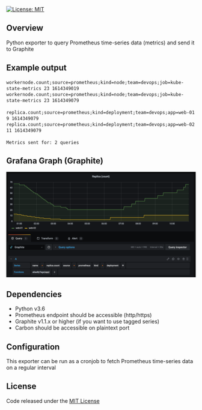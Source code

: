 [![License: MIT](https://img.shields.io/badge/License-MIT-blue.svg)](https://opensource.org/licenses/MIT)

## Overview
Python exporter to query Prometheus time-series data (metrics) and send it to Graphite

## Example output
```
workernode.count;source=prometheus;kind=node;team=devops;job=kube-state-metrics 23 1614349019
workernode.count;source=prometheus;kind=node;team=devops;job=kube-state-metrics 23 1614349079

replica.count;source=prometheus;kind=deployment;team=devops;app=web-01 9 1614349079
replica.count;source=prometheus;kind=deployment;team=devops;app=web-02 11 1614349079

Metrics sent for: 2 queries
```

## Grafana Graph (Graphite)
<img src="img/prom-to-graphite-exporter.png" width="750">

## Dependencies
- Python v3.6
- Prometheus endpoint should be accessible (http/https)
- Graphite v1.1.x or higher (if you want to use tagged series)
- Carbon should be accessible on plaintext port

## Configuration
This exporter can be run as a cronjob to fetch Prometheus time-series data on a regular interval

## License
Code released under the [MIT License](https://opensource.org/licenses/MIT)